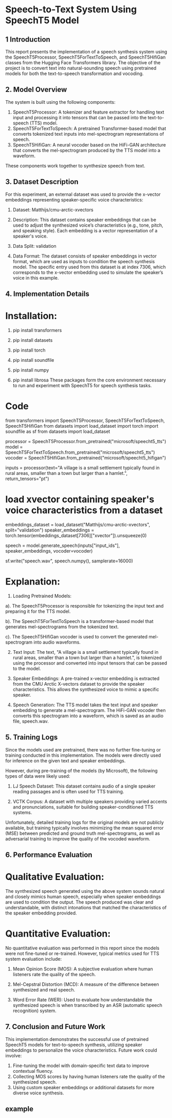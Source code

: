 
# Speech-to-Text System Using SpeechT5 Model






## 1 Introduction
This report presents the implementation of a speech synthesis system using the SpeechT5Processor, SpeechT5ForTextToSpeech, and SpeechT5HifiGan classes from the Hugging Face Transformers library. The objective of the project is to convert text into natural-sounding speech using pretrained models for both the text-to-speech transformation and vocoding.
##  2. Model Overview
The system is built using the following components:

1. SpeechT5Processor: A tokenizer and feature extractor for handling text input and processing it into tensors that can be passed into the text-to-speech (TTS) model.
2. SpeechT5ForTextToSpeech: A pretrained Transformer-based model that converts tokenized text inputs into mel-spectrogram representations of speech.
3. SpeechT5HifiGan: A neural vocoder based on the HiFi-GAN architecture that converts the mel-spectrogram produced by the TTS model into a waveform.

These components work together to synthesize speech from text.
## 3. Dataset Description
For this experiment, an external dataset was used to provide the x-vector embeddings representing speaker-specific voice characteristics:

1. Dataset: Matthijs/cmu-arctic-xvectors

2. Description: This dataset contains speaker embeddings that can be used to adjust the synthesized voice’s characteristics (e.g., tone, pitch, and speaking style). Each embedding is a vector representation of a speaker's voice.

3. Data Split: validation

4. Data Format: The dataset consists of speaker embeddings in vector format, which are used as inputs to condition the speech synthesis model.
The specific entry used from this dataset is at index 7306, which corresponds to the x-vector embedding used to simulate the speaker’s voice in this example.
## 4. Implementation Details
# Installation:
1. pip install transformers

2. pip install datasets
3. pip install torch
4. pip install soundfile
5. pip install numpy
6. pip install librosa
These packages form the core environment necessary to run and experiment with SpeechT5 for speech synthesis tasks.
# Code
from transformers import SpeechT5Processor, SpeechT5ForTextToSpeech, SpeechT5HifiGan
from datasets import load_dataset
import torch
import soundfile as sf
from datasets import load_dataset

processor = SpeechT5Processor.from_pretrained("microsoft/speecht5_tts")
model = SpeechT5ForTextToSpeech.from_pretrained("microsoft/speecht5_tts")
vocoder = SpeechT5HifiGan.from_pretrained("microsoft/speecht5_hifigan")

inputs = processor(text="A village is a small settlement typically found in rural areas, smaller than a town but larger than a hamlet.", return_tensors="pt")

# load xvector containing speaker's voice characteristics from a dataset
embeddings_dataset = load_dataset("Matthijs/cmu-arctic-xvectors", split="validation")
speaker_embeddings = torch.tensor(embeddings_dataset[7306]["xvector"]).unsqueeze(0)

speech = model.generate_speech(inputs["input_ids"], speaker_embeddings, vocoder=vocoder)

sf.write("speech.wav", speech.numpy(), samplerate=16000)
# Explanation:
1. Loading Pretrained Models:

a). The SpeechT5Processor is responsible for tokenizing the input text and preparing it for the TTS model.

b). The SpeechT5ForTextToSpeech is a transformer-based model that generates mel-spectrograms from the tokenized text.

c). The SpeechT5HifiGan vocoder is used to convert the generated mel-spectrogram into audio waveforms.

2. Text Input: The text, "A village is a small settlement typically found in rural areas, smaller than a town but larger than a hamlet.", is tokenized using the processor and converted into input tensors that can be passed to the model.

3. Speaker Embeddings: A pre-trained x-vector embedding is extracted from the CMU Arctic X-vectors dataset to provide the speaker characteristics. This allows the synthesized voice to mimic a specific speaker.

4. Speech Generation: The TTS model takes the text input and speaker embedding to generate a mel-spectrogram. The HiFi-GAN vocoder then converts this spectrogram into a waveform, which is saved as an audio file, speech.wav.

## 5. Training Logs
Since the models used are pretrained, there was no further fine-tuning or training conducted in this implementation. The models were directly used for inference on the given text and speaker embeddings.

However, during pre-training of the models (by Microsoft), the following types of data were likely used:

1. LJ Speech Dataset: This dataset contains audio of a single speaker reading passages and is often used for TTS training.

2. VCTK Corpus: A dataset with multiple speakers providing varied accents and pronunciations, suitable for building speaker-conditioned TTS systems.

Unfortunately, detailed training logs for the original models are not publicly available, but training typically involves minimizing the mean squared error (MSE) between predicted and ground truth mel-spectrograms, as well as adversarial training to improve the quality of the vocoded waveform.
## 6. Performance Evaluation
# Qualitative Evaluation:
The synthesized speech generated using the above system sounds natural and closely mimics human speech, especially when speaker embeddings are used to condition the output. The speech produced was clear and understandable, with distinct intonations that matched the characteristics of the speaker embedding provided.
# Quantitative Evaluation:
No quantitative evaluation was performed in this report since the models were not fine-tuned or re-trained. However, typical metrics used for TTS system evaluation include:
1. Mean Opinion Score (MOS): A subjective evaluation where human listeners rate the quality of the speech.

2. Mel-Cepstral Distortion (MCD): A measure of the difference between synthesized and real speech.

3. Word Error Rate (WER): Used to evaluate how understandable the synthesized speech is when transcribed by an ASR (automatic speech recognition) system.

## 7. Conclusion and Future Work
This implementation demonstrates the successful use of pretrained SpeechT5 models for text-to-speech synthesis, utilizing speaker embeddings to personalize the voice characteristics. Future work could involve:

1. Fine-tuning the model with domain-specific text data to improve contextual fluency.
2. Collecting MOS scores by having human listeners rate the quality of the synthesized speech.
3. Using custom speaker embeddings or additional datasets for more diverse voice synthesis.
## example
